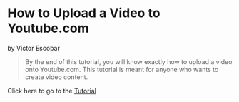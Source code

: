 # How to Upload a Video to Youtube.com
by Victor Escobar

> By the end of this tutorial, you will know exactly how to upload a video onto Youtube.com. This tutorial is meant for anyone who wants to create video content.

Click here to go to the [Tutorial](https://github.com/ketchuppacket02/UploadingAVideoToYoutube/blob/main/Tutorial.md)
